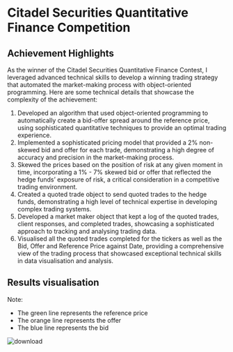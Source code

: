 # Citadel Securities Quantitative Finance Competition



## Achievement Highlights
As the winner of the Citadel Securities Quantitative Finance Contest, I leveraged advanced technical skills to develop a winning trading strategy that automated the market-making process with object-oriented programming. Here are some technical details that showcase the complexity of the achievement:

1. Developed an algorithm that used object-oriented programming to automatically create a bid-offer spread around the reference price, using sophisticated quantitative techniques to provide an optimal trading experience.
2. Implemented a sophisticated pricing model that provided a 2% non-skewed bid and offer for each trade, demonstrating a high degree of accuracy and precision in the market-making process.
3. Skewed the prices based on the position of risk at any given moment in time, incorporating a 1% - 7% skewed bid or offer that reflected the hedge funds’ exposure of risk, a critical consideration in a competitive trading environment.
4. Created a quoted trade object to send quoted trades to the hedge funds, demonstrating a high level of technical expertise in developing complex trading systems.
5. Developed a market maker object that kept a log of the quoted trades, client responses, and completed trades, showcasing a sophisticated approach to tracking and analysing trading data.
6. Visualised all the quoted trades completed for the tickers as well as the Bid, Offer and Reference Price against Date, providing a comprehensive view of the trading process that showcased exceptional technical skills in data visualisation and analysis.

## Results visualisation
Note: 
- The green line represents the reference price
- The orange line represents the offer
- The blue line represents the bid

![download](https://user-images.githubusercontent.com/82934216/223185239-e5223bd3-cd85-4244-a401-bbbc1bb3f2d4.png)
